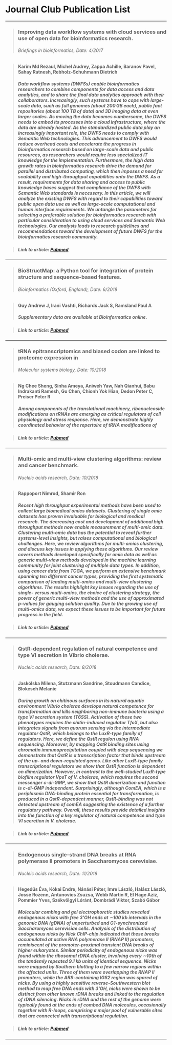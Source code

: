 # Journal Club Publication List
---
> ### Improving data workflow systems with cloud services and use of open data for bioinformatics research.
> ###### Briefings in bioinformatics, Date: 4/2017

> #### Karim Md Rezaul, Michel Audrey, Zappa Achille, Baranov Pavel, Sahay Ratnesh, Rebholz-Schuhmann Dietrich
> ##### Data workflow systems (DWFSs) enable bioinformatics researchers to combine components for data access and data analytics, and to share the final data analytics approach with their collaborators. Increasingly, such systems have to cope with large-scale data, such as full genomes (about 200 GB each), public fact repositories (about 100 TB of data) and 3D imaging data at even larger scales. As moving the data becomes cumbersome, the DWFS needs to embed its processes into a cloud infrastructure, where the data are already hosted. As the standardized public data play an increasingly important role, the DWFS needs to comply with Semantic Web technologies. This advancement to DWFS would reduce overhead costs and accelerate the progress in bioinformatics research based on large-scale data and public resources, as researchers would require less specialized IT knowledge for the implementation. Furthermore, the high data growth rates in bioinformatics research drive the demand for parallel and distributed computing, which then imposes a need for scalability and high-throughput capabilities onto the DWFS. As a result, requirements for data sharing and access to public knowledge bases suggest that compliance of the DWFS with Semantic Web standards is necessary. In this article, we will analyze the existing DWFS with regard to their capabilities toward public open data use as well as large-scale computational and human interface requirements. We untangle the parameters for selecting a preferable solution for bioinformatics research with particular consideration to using cloud services and Semantic Web technologies. Our analysis leads to research guidelines and recommendations toward the development of future DWFS for the bioinformatics research community.

> ##### Link to article: [Pubmed](https://www.ncbi.nlm.nih.gov/pubmed/22644661)

---
> ### BioStructMap: a Python tool for integration of protein structure and sequence-based features.
> ###### Bioinformatics (Oxford, England), Date: 6/2018

> #### Guy Andrew J, Irani Vashti, Richards Jack S, Ramsland Paul A
> ##### Supplementary data are available at Bioinformatics online.

> ##### Link to article: [Pubmed](https://www.ncbi.nlm.nih.gov/pubmed/20478830)

---
> ### tRNA epitranscriptomics and biased codon are linked to proteome expression in 
> ###### Molecular systems biology, Date: 10/2018

> #### Ng Chee Sheng, Sinha Ameya, Aniweh Yaw, Nah Qianhui, Babu Indrakanti Ramesh, Gu Chen, Chionh Yok Hian, Dedon Peter C, Preiser Peter R
> ##### Among components of the translational machinery, ribonucleoside modifications on tRNAs are emerging as critical regulators of cell physiology and stress response. Here, we demonstrate highly coordinated behavior of the repertoire of tRNA modifications of 

> ##### Link to article: [Pubmed](https://www.ncbi.nlm.nih.gov/pubmed/21187895)

---
> ### Multi-omic and multi-view clustering algorithms: review and cancer benchmark.
> ###### Nucleic acids research, Date: 10/2018

> #### Rappoport Nimrod, Shamir Ron
> ##### Recent high throughput experimental methods have been used to collect large biomedical omics datasets. Clustering of single omic datasets has proven invaluable for biological and medical research. The decreasing cost and development of additional high throughput methods now enable measurement of multi-omic data. Clustering multi-omic data has the potential to reveal further systems-level insights, but raises computational and biological challenges. Here, we review algorithms for multi-omics clustering, and discuss key issues in applying these algorithms. Our review covers methods developed specifically for omic data as well as generic multi-view methods developed in the machine learning community for joint clustering of multiple data types. In addition, using cancer data from TCGA, we perform an extensive benchmark spanning ten different cancer types, providing the first systematic comparison of leading multi-omics and multi-view clustering algorithms. The results highlight key issues regarding the use of single- versus multi-omics, the choice of clustering strategy, the power of generic multi-view methods and the use of approximated p-values for gauging solution quality. Due to the growing use of multi-omics data, we expect these issues to be important for future progress in the field.

> ##### Link to article: [Pubmed](https://www.ncbi.nlm.nih.gov/pubmed/26353207)

---
> ### QstR-dependent regulation of natural competence and type VI secretion in Vibrio cholerae.
> ###### Nucleic acids research, Date: 8/2018

> #### Jaskólska Milena, Stutzmann Sandrine, Stoudmann Candice, Blokesch Melanie
> ##### During growth on chitinous surfaces in its natural aquatic environment Vibrio cholerae develops natural competence for transformation and kills neighboring non-immune bacteria using a type VI secretion system (T6SS). Activation of these two phenotypes requires the chitin-induced regulator TfoX, but also integrates signals from quorum sensing via the intermediate regulator QstR, which belongs to the LuxR-type family of regulators. Here, we define the QstR regulon using RNA sequencing. Moreover, by mapping QstR binding sites using chromatin immunoprecipitation coupled with deep sequencing we demonstrate that QstR is a transcription factor that binds upstream of the up- and down-regulated genes. Like other LuxR-type family transcriptional regulators we show that QstR function is dependent on dimerization. However, in contrast to the well-studied LuxR-type biofilm regulator VpsT of V. cholerae, which requires the second messenger c-di-GMP, we show that QstR dimerization and function is c-di-GMP independent. Surprisingly, although ComEA, which is a periplasmic DNA-binding protein essential for transformation, is produced in a QstR-dependent manner, QstR-binding was not detected upstream of comEA suggesting the existence of a further regulatory pathway. Overall, these results provide detailed insights into the function of a key regulator of natural competence and type VI secretion in V. cholerae.

> ##### Link to article: [Pubmed](https://www.ncbi.nlm.nih.gov/pubmed/22222000)

---
> ### Endogenous single-strand DNA breaks at RNA polymerase II promoters in Saccharomyces cerevisiae.
> ###### Nucleic acids research, Date: 11/2018

> #### Hegedüs Éva, Kókai Endre, Nánási Péter, Imre László, Halász László, Jossé Rozenn, Antunovics Zsuzsa, Webb Martin R, El Hage Aziz, Pommier Yves, Székvölgyi Lóránt, Dombrádi Viktor, Szabó Gábor
> ##### Molecular combing and gel electrophoretic studies revealed endogenous nicks with free 3'OH ends at ∼100 kb intervals in the genomic DNA (gDNA) of unperturbed and G1-synchronized Saccharomyces cerevisiae cells. Analysis of the distribution of endogenous nicks by Nick ChIP-chip indicated that these breaks accumulated at active RNA polymerase II (RNAP II) promoters, reminiscent of the promoter-proximal transient DNA breaks of higher eukaryotes. Similar periodicity of endogenous nicks was found within the ribosomal rDNA cluster, involving every ∼10th of the tandemly repeated 9.1 kb units of identical sequence. Nicks were mapped by Southern blotting to a few narrow regions within the affected units. Three of them were overlapping the RNAP II promoters, while the ARS-containing IGS2 region was spared of nicks. By using a highly sensitive reverse-Southwestern blot method to map free DNA ends with 3'OH, nicks were shown to be distinct from other known rDNA breaks and linked to the regulation of rDNA silencing. Nicks in rDNA and the rest of the genome were typically found at the ends of combed DNA molecules, occasionally together with R-loops, comprising a major pool of vulnerable sites that are connected with transcriptional regulation.

> ##### Link to article: [Pubmed](https://www.ncbi.nlm.nih.gov/pubmed/24743386)

---
